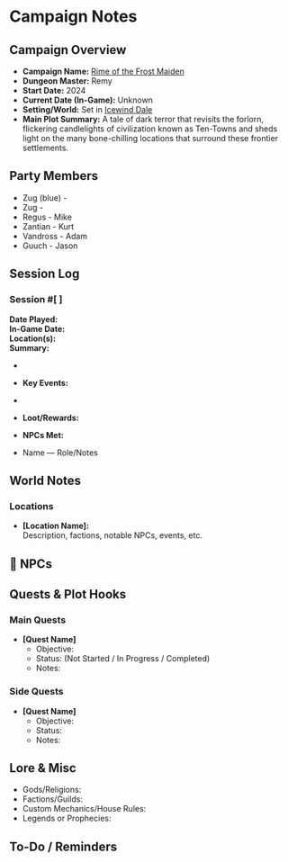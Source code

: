 # Campaign Notes

## Campaign Overview

- **Campaign Name:** [Rime of the Frost Maiden](https://forgottenrealms.fandom.com/wiki/Icewind_Dale:_Rime_of_the_Frostmaiden)
- **Dungeon Master:** Remy
- **Start Date:** 2024
- **Current Date (In-Game):** Unknown
- **Setting/World:** Set in [Icewind Dale](https://forgottenrealms.fandom.com/wiki/Icewind_Dale)
- **Main Plot Summary:** A tale of dark terror that revisits the forlorn, flickering candlelights of civilization known as Ten-Towns and sheds light on the many bone-chilling locations that surround these frontier settlements.

## Party Members

- Zug (blue) -
- Zug -
- Regus - Mike
- Zantian - Kurt
- Vandross - Adam
- Guuch - Jason

## Session Log

### Session #[ ]

**Date Played:**  
**In-Game Date:**  
**Location(s):**  
**Summary:**

-
- **Key Events:**

-
- **Loot/Rewards:**

- **NPCs Met:**

- Name — Role/Notes

## World Notes

### Locations

- **[Location Name]:**  
  Description, factions, notable NPCs, events, etc.

## 👤 NPCs

## Quests & Plot Hooks

### Main Quests

- **[Quest Name]**
  - Objective:
  - Status: (Not Started / In Progress / Completed)
  - Notes:

### Side Quests

- **[Quest Name]**
  - Objective:
  - Status:
  - Notes:

## Lore & Misc

- Gods/Religions:
- Factions/Guilds:
- Custom Mechanics/House Rules:
- Legends or Prophecies:

## To-Do / Reminders
